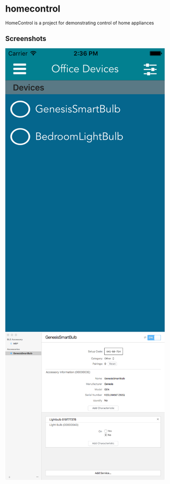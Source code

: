 homecontrol
==========

HomeControl is a project for demonstrating control of home appliances

Screenshots
-----------

![alt text](https://github.com/arunabhdas/homecontrol/blob/master/screenshots/screenshot_2.png "Screnshot 2")
![alt text](https://github.com/arunabhdas/homecontrol/blob/master/screenshots/GenesisSmartBulb.png "Screnshot 0")
